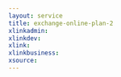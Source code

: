 ```yaml
---
layout: service
title: exchange-online-plan-2
xlinkadmin: 
xlinkdev: 
xlink: 
xlinkbusiness: 
xsource: 
---
```

